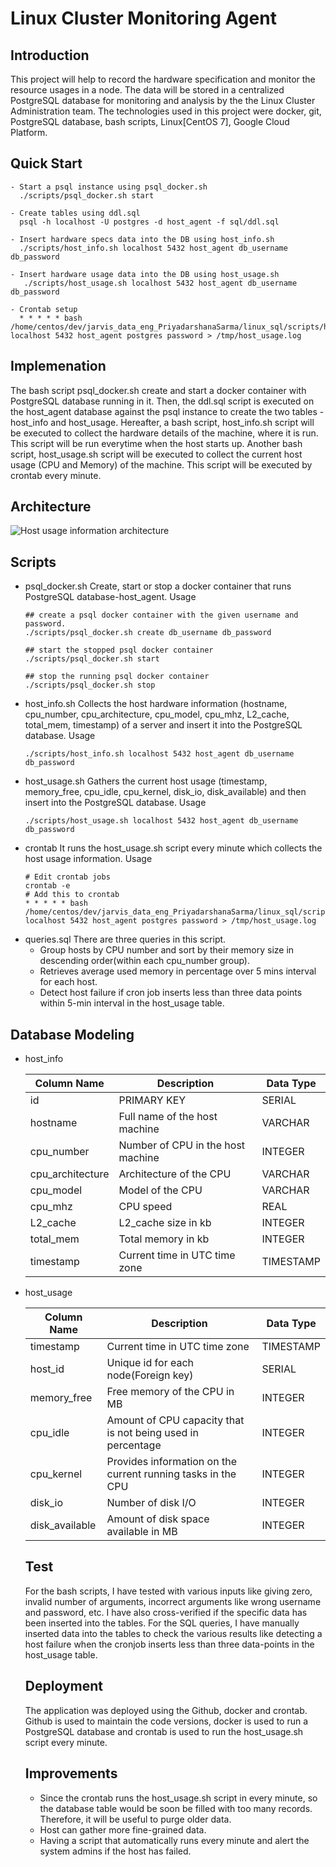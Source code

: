 # Linux Cluster Monitoring Agent

## Introduction
This project will help to record the hardware specification and monitor the resource usages in a node. The data will be stored in a centralized PostgreSQL
database for monitoring and analysis by the the Linux Cluster Administration team. The technologies used in this project were docker, git, PostgreSQL database, bash scripts, Linux[CentOS 7], Google Cloud Platform.

## Quick Start
```
- Start a psql instance using psql_docker.sh
  ./scripts/psql_docker.sh start
  
- Create tables using ddl.sql
  psql -h localhost -U postgres -d host_agent -f sql/ddl.sql
  
- Insert hardware specs data into the DB using host_info.sh
  ./scripts/host_info.sh localhost 5432 host_agent db_username db_password
  
- Insert hardware usage data into the DB using host_usage.sh
   ./scripts/host_usage.sh localhost 5432 host_agent db_username db_password
   
- Crontab setup
  * * * * * bash /home/centos/dev/jarvis_data_eng_PriyadarshanaSarma/linux_sql/scripts/host_usage.sh localhost 5432 host_agent postgres password > /tmp/host_usage.log
```

## Implemenation
The bash script psql_docker.sh create and start a docker container with PostgreSQL database running in it. Then, the ddl.sql script is executed on the host_agent database against the psql instance to create the two tables - host_info and host_usage. Hereafter, a bash script, host_info.sh script will be executed to collect the hardware details of the machine, where it is run. This script will be run everytime when the host starts up. Another bash script, host_usage.sh script will be executed to collect the current host usage (CPU and Memory) of the machine. This script will be executed by crontab every minute. 

## Architecture
![Host usage information architecture](./assets/my_image.jpg)

## Scripts
- psql_docker.sh
  Create, start or stop a docker container that runs PostgreSQL database-host_agent.
  Usage
  ```
  ## create a psql docker container with the given username and password.
  ./scripts/psql_docker.sh create db_username db_password

  ## start the stopped psql docker container
  ./scripts/psql_docker.sh start

  ## stop the running psql docker container
  ./scripts/psql_docker.sh stop
  ```
- host_info.sh
  Collects the host hardware information (hostname, cpu_number, cpu_architecture, cpu_model, cpu_mhz, L2_cache, total_mem, timestamp) of a server and insert it into     the PostgreSQL database.
  Usage
  ```
  ./scripts/host_info.sh localhost 5432 host_agent db_username db_password
  ```
- host_usage.sh
  Gathers the current host usage (timestamp, memory_free, cpu_idle, cpu_kernel, disk_io, disk_available) and then insert into the PostgreSQL database.
  Usage
  ```
  ./scripts/host_usage.sh localhost 5432 host_agent db_username db_password
  ```
- crontab
  It runs the host_usage.sh script every minute which collects the host usage information.
  Usage
  ```
  # Edit crontab jobs
  crontab -e
  # Add this to crontab
  * * * * * bash /home/centos/dev/jarvis_data_eng_PriyadarshanaSarma/linux_sql/scripts/host_usage.sh localhost 5432 host_agent postgres password > /tmp/host_usage.log
  ```
- queries.sql
  There are three queries in this script. 
  * Group hosts by CPU number and sort by their memory size in descending order(within each cpu_number group).
  * Retrieves average used memory in percentage over 5 mins interval for each host.
  * Detect host failure if cron job inserts less than three data points within 5-min interval in the host_usage table.
  
 ## Database Modeling
- host_info

  |Column Name  | Description| Data Type | 
  | ------------- | ------------- | ------------- | 
  | id  | PRIMARY KEY  |  SERIAL | 
  | hostname   | Full name of the host machine  | VARCHAR   | 
  | cpu_number    | Number of CPU in the host machine  | INTEGER  | 
  | cpu_architecture    | Architecture of the CPU | VARCHAR  | 
  | cpu_model    | Model of the CPU  | VARCHAR  | 
  | cpu_mhz    | CPU speed  | REAL | 
  | L2_cache    | L2_cache size in kb | INTEGER  | 
  | total_mem    | Total memory in kb | INTEGER  |
  | timestamp   | Current time in UTC time zone  | TIMESTAMP  |
  
- host_usage
  
  |Column Name  | Description| Data Type | 
  | ------------- | ------------- | ------------- | 
  | timestamp  | Current time in UTC time zone  | TIMESTAMP  | 
  | host_id    | Unique id for each node(Foreign key) | SERIAL | 
  | memory_free     | Free memory of the CPU in MB  | INTEGER | 
  | cpu_idle     | Amount of CPU capacity that is not being used in percentage | INTEGER | 
  | cpu_kernel     | Provides information on the current running tasks in the CPU | INTEGER | 
  | disk_io     | Number of disk I/O  | INTEGER | 
  | disk_available     | Amount of disk space available in MB  | INTEGER |
  
  ## Test
  For the bash scripts, I have tested with various inputs like giving zero, invalid number of arguments, incorrect arguments like wrong username and password, etc. I     have also cross-verified if the specific data has been inserted into the tables. For the SQL queries, I have manually inserted data into the tables to check the       various results like detecting a host failure when the cronjob inserts less than three data-points in the host_usage table.
  
  ## Deployment
  The application was deployed using the Github, docker and crontab. Github is used to maintain the code versions, docker is used to run a PostgreSQL database and       crontab is used to run the host_usage.sh script every minute.
  
  ## Improvements
  - Since the crontab runs the host_usage.sh script in every minute, so the database table would be soon be filled with too many records. Therefore, it will be useful    to purge older data.
  - Host can gather more fine-grained data.
  - Having a script that automatically runs every minute and alert the system admins if the host has failed.

  

 





